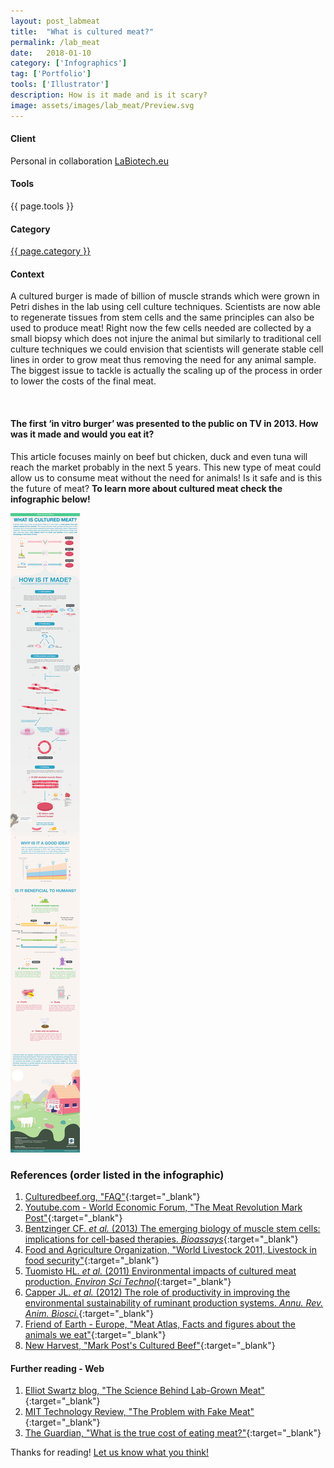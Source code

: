 ```yaml
---
layout: post_labmeat
title:  "What is cultured meat?"
permalink: /lab_meat
date:   2018-01-10
category: ['Infographics']
tag: ['Portfolio']
tools: ['Illustrator']
description: How is it made and is it scary?
image: assets/images/lab_meat/Preview.svg
---
```


<div class="row">
	<div class="4u 12u$(medium)">
		<h4>Client</h4>
		  <p>Personal in collaboration <a href="https://www.labiotech.eu/">LaBiotech.eu</a></p>
    <h4>Tools</h4>
      <p>{{ page.tools }}</p>
    <h4>Category</h4>
    	<p><a href="{{ site.baseurl }}/category/{{ page.category }}" class="link">{{ page.category }}</a></p>
	</div>
	<div class="6u$ 12u$(small)">
		<h4>Context</h4>
		<p>A cultured burger is made of billion of muscle strands which were grown in Petri dishes in the lab using cell culture techniques. Scientists are now able to regenerate tissues from stem cells and the same principles can also be used to produce meat! Right now the few cells needed are collected by a small biopsy which does not injure the animal but similarly to traditional cell culture techniques we could envision that scientists will generate stable cell lines in order to grow meat thus removing the need for any animal sample. The biggest issue to tackle is actually the scaling up of the process in order to lower the costs of the final meat.</p>
	</div>
</div>  
<br>

#### The first ‘in vitro burger’ was presented to the public on TV in 2013. How was it made and would you eat it?

This article focuses mainly on beef but chicken, duck and even tuna will reach the market probably in the next 5 years. This new type of meat could allow us to consume meat without the need for animals! Is it safe and is this the future of meat?
**To learn more about cultured meat check the infographic below!**


![My helpful checkpoint inhibitor infographic](assets/images/lab_meat/180220_Labmeat.png)

### References (order listed in the infographic)
1. [Culturedbeef.org, "FAQ"](https://culturedbeef.org/sites/intranet.mumc.maastrichtuniversity.nl/files/culturedbeef_mumc_maastrichtuniversity_nl/frequently_asked_questions.pdf){:target="_blank"}
1. [Youtube.com - World Economic Forum, "The Meat Revolution Mark Post"](https://www.youtube.com/watch?v=1lI9AwxKfTY&t=441s){:target="_blank"}
1. [Bentzinger CF. _et al._ (2013) The emerging biology of muscle stem cells: implications for cell-based therapies. _Bioassays_](http://www.ncbi.nlm.nih.gov/pubmed/?term=22886714){:target="_blank"}
1. [Food and Agriculture Organization, "World Livestock 2011, Livestock in food security"](http://www.fao.org/docrep/014/i2373e/i2373e.pdf){:target="_blank"}
1. [Tuomisto HL. _et al._ (2011) Environmental impacts of cultured meat production. _Environ Sci Technol_](http://www.ncbi.nlm.nih.gov/pubmed/?term=21682287){:target="_blank"}
1. [Capper JL. _et al._ (2012) The role of productivity in improving the environmental sustainability of ruminant production systems. _Annu. Rev. Anim. Biosci._](http://www.ncbi.nlm.nih.gov/pubmed/?term=25387028){:target="_blank"}
1. [Friend of Earth - Europe, "Meat Atlas, Facts and figures about the animals we eat"](https://www.foeeurope.org/sites/default/files/publications/foee_hbf_meatatlas_jan2014.pdf){:target="_blank"}
1. [New Harvest, "Mark Post's Cultured Beef"](https://www.new-harvest.org/mark_post_cultured_beef){:target="_blank"}


#### Further reading - Web
1. [Elliot Swartz blog, "The Science Behind Lab-Grown Meat"](http://elliot-swartz.squarespace.com/science-related/invitromeat){:target="_blank"}
1. [MIT Technology Review, "The Problem with Fake Meat"](https://www.technologyreview.com/s/536296/the-problem-with-fake-meat/){:target="_blank"}
1. [The Guardian, "What is the true cost of eating meat?"](https://www.theguardian.com/news/2018/may/07/true-cost-of-eating-meat-environment-health-animal-welfare?CMP=fb_gu){:target="_blank"}

Thanks for reading! [Let us know what you think!](contact/)
